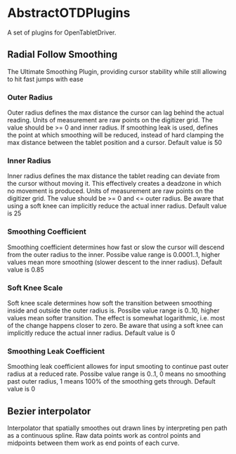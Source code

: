 # AbstractOTDPlugins
A set of plugins for OpenTabletDriver.


## Radial Follow Smoothing
The Ultimate Smoothing Plugin, providing cursor stability while still allowing to hit fast jumps with ease

### Outer Radius
Outer radius defines the max distance the cursor can lag behind the actual reading.
Units of measurement are raw points on the digitizer grid.
The value should be >= 0 and inner radius.
If smoothing leak is used, defines the point at which smoothing will be reduced,
instead of hard clamping the max distance between the tablet position and a cursor.
Default value is 50

### Inner Radius
Inner radius defines the max distance the tablet reading can deviate from the cursor without moving it.
This effectively creates a deadzone in which no movement is produced.
Units of measurement are raw points on the digitizer grid.
The value should be >= 0 and <= outer radius.
Be aware that using a soft knee can implicitly reduce the actual inner radius.
Default value is 25

### Smoothing Coefficient
Smoothing coefficient determines how fast or slow the cursor will descend from the outer radius to the inner.
Possibe value range is 0.0001..1, higher values mean more smoothing (slower descent to the inner radius).
Default value is 0.85

### Soft Knee Scale
Soft knee scale determines how soft the transition between smoothing inside and outside the outer radius is.
Possibe value range is 0..10, higher values mean softer transition.
The effect is somewhat logarithmic, i.e. most of the change happens closer to zero.
Be aware that using a soft knee can implicitly reduce the actual inner radius.
Default value is 0

### Smoothing Leak Coefficient
Smoothing leak coefficient allowes for input smooting to continue past outer radius at a reduced rate.
Possibe value range is 0..1, 0 means no smoothing past outer radius, 1 means 100% of the smoothing gets through.
Default value is 0


## Bezier interpolator
Interpolator that spatially smoothes out drawn lines by interpreting pen path as a continuous spline. Raw data points work as control points and midpoints between them work as end points of each curve. 
